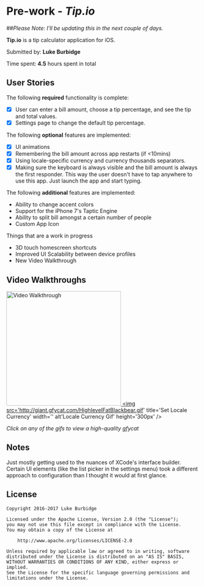 # Pre-work - *Tip.io*

##*Please Note: I'll be updating this in the next couple of days.*

**Tip.io** is a tip calculator application for iOS.

Submitted by: **Luke Burbidge**

Time spent: **4.5** hours spent in total

## User Stories

The following **required** functionality is complete:

* [x] User can enter a bill amount, choose a tip percentage, and see the tip and total values.
* [x] Settings page to change the default tip percentage.

The following **optional** features are implemented:
* [x] UI animations
* [x] Remembering the bill amount across app restarts (if <10mins)
* [x] Using locale-specific currency and currency thousands separators.
* [x] Making sure the keyboard is always visible and the bill amount is always the first responder. This way the user doesn't have to tap anywhere to use this app. Just launch the app and start typing.

The following **additional** features are implemented:

-  Ability to change accent colors 
-  Support for the iPhone 7's Taptic Engine
-  Ability to split bill amongst a certain number of people 
-  Custom App Icon

Things that are a work in progress

- 3D touch homescreen shortcuts
- Improved UI Scalability between device profiles
- New Video Walkthrough 

## Video Walkthroughs


<a href='https://gfycat.com/ShoddyFlamboyantDutchsmoushond'><img src='http://imgur.com/p02705T.gif' title='Video Walkthrough' width='' alt='Video Walkthrough' height='300px'/> </a>
<a href='https://gfycat.com/HighlevelFatBlackbear'><img src='http://giant.gfycat.com/HighlevelFatBlackbear.gif' title='Set Locale Currency' width='' alt'Locale Currency Gif' height='300px' /></a>


*Click on any of the gifs to view a high-quality gfycat*

## Notes

Just mostly getting used to the nuances of XCode's interface builder. Certain UI elements (like the list picker in the settings menu) took a different approach to configuration than I thought it would at first glance.


## License

    Copyright 2016-2017 Luke Burbidge

    Licensed under the Apache License, Version 2.0 (the "License");
    you may not use this file except in compliance with the License.
    You may obtain a copy of the License at

        http://www.apache.org/licenses/LICENSE-2.0

    Unless required by applicable law or agreed to in writing, software
    distributed under the License is distributed on an "AS IS" BASIS,
    WITHOUT WARRANTIES OR CONDITIONS OF ANY KIND, either express or implied.
    See the License for the specific language governing permissions and
    limitations under the License.
